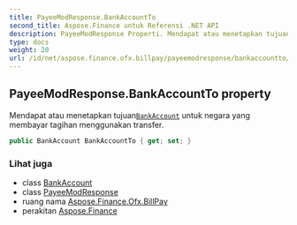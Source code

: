 ```yaml
---
title: PayeeModResponse.BankAccountTo
second_title: Aspose.Finance untuk Referensi .NET API
description: PayeeModResponse Properti. Mendapat atau menetapkan tujuanBankAccount untuk negara yang membayar tagihan menggunakan transfer.
type: docs
weight: 20
url: /id/net/aspose.finance.ofx.billpay/payeemodresponse/bankaccountto/
---
```

## PayeeModResponse.BankAccountTo property

Mendapat atau menetapkan tujuan[`BankAccount`](../../../aspose.finance.ofx/bankaccount/) untuk negara yang membayar tagihan menggunakan transfer.

```csharp
public BankAccount BankAccountTo { get; set; }
```

### Lihat juga

* class [BankAccount](../../../aspose.finance.ofx/bankaccount/)
* class [PayeeModResponse](../)
* ruang nama [Aspose.Finance.Ofx.BillPay](../../payeemodresponse/)
* perakitan [Aspose.Finance](../../../)


